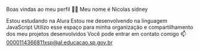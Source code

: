 Boas vindas ao meu perfil 💙💙
Meu nome é Nicolas sidney

Estou estudando na Alura
Estou me desenvolvendo na linguagem JavaScript
Utilizo esse espaço para minha organização e compartilhamento dos meu projetos desenvolvidos
Você pode entrar em contato comigo 📫
0000114366811xsp@al.educacao.sp.gov.br
